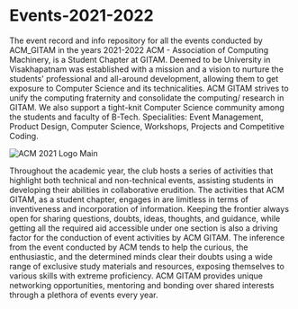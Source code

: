 # Events-2021-2022
The event record and info repository for all the events conducted by ACM_GITAM in the years 2021-2022
ACM - Association of Computing Machinery, is a Student Chapter at GITAM. Deemed to be University in Visakhapatnam was established with a mission and a vision to nurture the students' professional and all-around development, allowing them to get exposure to Computer Science and its technicalities. ACM GITAM strives to unify the computing fraternity and consolidate the computing/ research in GITAM. We also support a tight-knit Computer Science community among the students and faculty of B-Tech. Specialities: Event Management, Product Design, Computer Science, Workshops, Projects and Competitive Coding.

![ACM 2021 Logo Main](https://user-images.githubusercontent.com/77630285/171727823-23093ecc-de36-416e-b05d-9619f13b6421.png)

Throughout the academic year, the club hosts a series of activities that highlight both technical and non-technical events, assisting students in developing their abilities in collaborative erudition. The activities that ACM GITAM, as a student chapter, engages in are limitless in terms of inventiveness and incorporation of information. Keeping the frontier always open for sharing questions, doubts, ideas, thoughts, and guidance, while getting all the required aid accessible under one section is also a driving factor for the conduction of event activities by ACM GITAM. The inference from the event conducted by ACM tends to help the curious, the enthusiastic, and the determined minds clear their doubts using a wide range of exclusive study materials and resources, exposing themselves to various skills with extreme proficiency. ACM GITAM provides unique networking opportunities, mentoring and bonding over shared interests through a plethora of events every year. 
